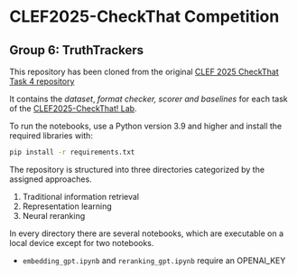 # CLEF2025-CheckThat Competition

## Group 6: TruthTrackers

This repository has been cloned from the original [CLEF 2025 CheckThat Task 4 repository](https://gitlab.com/checkthat_lab/clef2025-checkthat-lab/-/tree/main/task4)

It contains the _dataset_, _format checker, scorer and baselines_ for each task of the [CLEF2025-CheckThat! Lab](https://checkthat.gitlab.io/).

To run the notebooks, use a Python version 3.9 and higher and install the required libraries with:

```bash
pip install -r requirements.txt
```

The repository is structured into three directories categorized by the assigned approaches.
1. Traditional information retrieval
2. Representation learning
3. Neural reranking

In every directory there are several notebooks, which are executable on a local device except for two notebooks.
- `embedding_gpt.ipynb` and `reranking_gpt.ipynb` require an OPENAI_KEY


